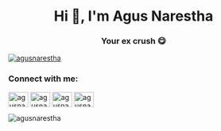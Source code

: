 <h1 align="center">Hi 👋, I'm Agus Narestha</h1>
<h3 align="center">Your ex crush 😋</h3>

<p align="left"> <a href="https://twitter.com/agusnarestha" target="blank"><img src="https://img.shields.io/twitter/follow/agusnarestha?logo=twitter&style=for-the-badge" alt="agusnarestha" /></a> </p>

<h3 align="left">Connect with me:</h3>
<p align="left">
<a href="https://twitter.com/agusnarestha" target="blank"><img align="center" src="https://cdn.jsdelivr.net/npm/simple-icons@3.0.1/icons/twitter.svg" alt="agusnarestha" height="30" width="40" /></a>
<a href="https://linkedin.com/in/agusnarestha" target="blank"><img align="center" src="https://cdn.jsdelivr.net/npm/simple-icons@3.0.1/icons/linkedin.svg" alt="agusnarestha" height="30" width="40" /></a>
<a href="https://fb.com/agusnarestha" target="blank"><img align="center" src="https://cdn.jsdelivr.net/npm/simple-icons@3.0.1/icons/facebook.svg" alt="agusnarestha" height="30" width="40" /></a>
<a href="https://instagram.com/agusnarestha" target="blank"><img align="center" src="https://cdn.jsdelivr.net/npm/simple-icons@3.0.1/icons/instagram.svg" alt="agusnarestha" height="30" width="40" /></a>
</p>


<p><img align="center" src="https://github-readme-stats.vercel.app/api/top-langs?username=agusnarestha&show_icons=true&locale=en&layout=compact" alt="agusnarestha" /></p>
